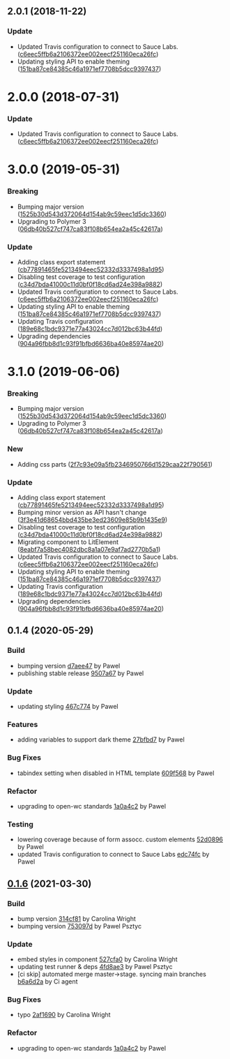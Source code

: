 <a name="2.0.1"></a>
## 2.0.1 (2018-11-22)


### Update

* Updated Travis configuration to connect to Sauce Labs. ([c6eec5ffb6a2106372ee002eecf251160eca26fc](https://github.com/advanced-rest-client/paper-chip/commit/c6eec5ffb6a2106372ee002eecf251160eca26fc))
* Updating styling API to enable theming ([151ba87ce84385c46a1971ef7708b5dcc9397437](https://github.com/advanced-rest-client/paper-chip/commit/151ba87ce84385c46a1971ef7708b5dcc9397437))



<a name="2.0.0"></a>
# 2.0.0 (2018-07-31)


### Update

* Updated Travis configuration to connect to Sauce Labs. ([c6eec5ffb6a2106372ee002eecf251160eca26fc](https://github.com/advanced-rest-client/paper-chip/commit/c6eec5ffb6a2106372ee002eecf251160eca26fc))



# 3.0.0 (2019-05-31)


### Breaking

* Bumping major version ([1525b30d543d372064d154ab9c59eec1d5dc3360](https://github.com/advanced-rest-client/paper-chip/commit/1525b30d543d372064d154ab9c59eec1d5dc3360))
* Upgrading to Polymer 3 ([06db40b527cf747ca83f108b654ea2a45c42617a](https://github.com/advanced-rest-client/paper-chip/commit/06db40b527cf747ca83f108b654ea2a45c42617a))

### Update

* Adding class export statement ([cb77891465fe5213494eec52332d3337498a1d95](https://github.com/advanced-rest-client/paper-chip/commit/cb77891465fe5213494eec52332d3337498a1d95))
* Disabling test coverage to test configuration ([c34d7bda41000c11d0bf0f18cd6ad24e398a9882](https://github.com/advanced-rest-client/paper-chip/commit/c34d7bda41000c11d0bf0f18cd6ad24e398a9882))
* Updated Travis configuration to connect to Sauce Labs. ([c6eec5ffb6a2106372ee002eecf251160eca26fc](https://github.com/advanced-rest-client/paper-chip/commit/c6eec5ffb6a2106372ee002eecf251160eca26fc))
* Updating styling API to enable theming ([151ba87ce84385c46a1971ef7708b5dcc9397437](https://github.com/advanced-rest-client/paper-chip/commit/151ba87ce84385c46a1971ef7708b5dcc9397437))
* Updating Travis configuration ([189e68c1bdc9371e77a43024cc7d012bc63b44fd](https://github.com/advanced-rest-client/paper-chip/commit/189e68c1bdc9371e77a43024cc7d012bc63b44fd))
* Upgrading dependencies ([904a96fbb8d1c93f91bfbd6636ba40e85974ae20](https://github.com/advanced-rest-client/paper-chip/commit/904a96fbb8d1c93f91bfbd6636ba40e85974ae20))



# 3.1.0 (2019-06-06)


### Breaking

* Bumping major version ([1525b30d543d372064d154ab9c59eec1d5dc3360](https://github.com/advanced-rest-client/paper-chip/commit/1525b30d543d372064d154ab9c59eec1d5dc3360))
* Upgrading to Polymer 3 ([06db40b527cf747ca83f108b654ea2a45c42617a](https://github.com/advanced-rest-client/paper-chip/commit/06db40b527cf747ca83f108b654ea2a45c42617a))

### New

* Adding css parts ([2f7c93e09a5fb2346950766d1529caa22f790561](https://github.com/advanced-rest-client/paper-chip/commit/2f7c93e09a5fb2346950766d1529caa22f790561))

### Update

* Adding class export statement ([cb77891465fe5213494eec52332d3337498a1d95](https://github.com/advanced-rest-client/paper-chip/commit/cb77891465fe5213494eec52332d3337498a1d95))
* Bumping minor version as API hasn't change ([3f3e41d68654bbd435be3ed23609e85b9b1435e9](https://github.com/advanced-rest-client/paper-chip/commit/3f3e41d68654bbd435be3ed23609e85b9b1435e9))
* Disabling test coverage to test configuration ([c34d7bda41000c11d0bf0f18cd6ad24e398a9882](https://github.com/advanced-rest-client/paper-chip/commit/c34d7bda41000c11d0bf0f18cd6ad24e398a9882))
* Migrating component to LitElement ([8eabf7a58bec4082dbc8a1a07e9af7ad2770b5a1](https://github.com/advanced-rest-client/paper-chip/commit/8eabf7a58bec4082dbc8a1a07e9af7ad2770b5a1))
* Updated Travis configuration to connect to Sauce Labs. ([c6eec5ffb6a2106372ee002eecf251160eca26fc](https://github.com/advanced-rest-client/paper-chip/commit/c6eec5ffb6a2106372ee002eecf251160eca26fc))
* Updating styling API to enable theming ([151ba87ce84385c46a1971ef7708b5dcc9397437](https://github.com/advanced-rest-client/paper-chip/commit/151ba87ce84385c46a1971ef7708b5dcc9397437))
* Updating Travis configuration ([189e68c1bdc9371e77a43024cc7d012bc63b44fd](https://github.com/advanced-rest-client/paper-chip/commit/189e68c1bdc9371e77a43024cc7d012bc63b44fd))
* Upgrading dependencies ([904a96fbb8d1c93f91bfbd6636ba40e85974ae20](https://github.com/advanced-rest-client/paper-chip/commit/904a96fbb8d1c93f91bfbd6636ba40e85974ae20))



<a name="0.1.4"></a>
## 0.1.4 (2020-05-29)

### Build

* bumping version [d7aee47](https://github.com/anypoint-web-components/anypoint-switch/commit/d7aee476661da784eef308baf4d0711967b13de2) by Pawel
* publishing stable release [9507a67](https://github.com/anypoint-web-components/anypoint-switch/commit/9507a67e5a6f3179b482acda2e2e3042c98534a4) by Pawel


### Update

* updating styling [467c774](https://github.com/anypoint-web-components/anypoint-switch/commit/467c77494ac54f3b7bdfd5ecc58df744dfcae3fe) by Pawel


### Features

* adding variables to support dark theme [27bfbd7](https://github.com/anypoint-web-components/anypoint-switch/commit/27bfbd798e366f51195c119dd74efe53f4f57cce) by Pawel


### Bug Fixes

* tabindex setting when disabled in HTML template [609f568](https://github.com/anypoint-web-components/anypoint-switch/commit/609f56810f494503cc10f9a1ddca070eb828632b) by Pawel


### Refactor

* upgrading to open-wc standards [1a0a4c2](https://github.com/anypoint-web-components/anypoint-switch/commit/1a0a4c290228eaa195716700e201147250be5dbe) by Pawel


### Testing

* lowering coverage because of form assocc. custom elements [52d0896](https://github.com/anypoint-web-components/anypoint-switch/commit/52d08968263b32913e899379d4e97ea90caa57bb) by Pawel
* updated Travis configuration to connect to Sauce Labs [edc74fc](https://github.com/anypoint-web-components/anypoint-switch/commit/edc74fc739acf36cf5aa95fdb32de4a27e540c03) by Pawel


<a name="0.1.6"></a>
## [0.1.6](https://github.com/anypoint-web-components/anypoint-switch/compare/0.1.3...0.1.6) (2021-03-30)

### Build

* bump version [314cf81](https://github.com/anypoint-web-components/anypoint-switch/commit/314cf81fe96660efb5a4d1428d71eb1e40c371b1) by Carolina Wright
* bumping version [753097d](https://github.com/anypoint-web-components/anypoint-switch/commit/753097dd9c4051a030ddb4f266cfb1c10e8d538d) by Pawel Psztyc


### Update

* embed styles in component [527cfa0](https://github.com/anypoint-web-components/anypoint-switch/commit/527cfa0f39c6d839e74fa935bd55e79ae5370398) by Carolina Wright
* updating test runner & deps [4fd8ae3](https://github.com/anypoint-web-components/anypoint-switch/commit/4fd8ae3262845a68bbd9d381cf33d9566c2e4205) by Pawel Psztyc
* [ci skip] automated merge master->stage. syncing main branches [b6a6d2a](https://github.com/anypoint-web-components/anypoint-switch/commit/b6a6d2a39a3efc0056a2cfbd91d8154f809cd444) by Ci agent


### Bug Fixes

* typo [2af1690](https://github.com/anypoint-web-components/anypoint-switch/commit/2af1690338740ea72058eadec4b1e6d890545a3f) by Carolina Wright


### Refactor

* upgrading to open-wc standards [1a0a4c2](https://github.com/anypoint-web-components/anypoint-switch/commit/1a0a4c290228eaa195716700e201147250be5dbe) by Pawel


